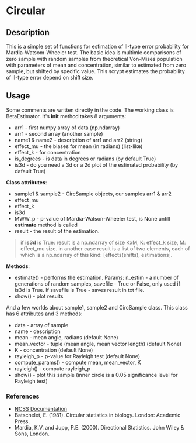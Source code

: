 # Circular
## Description
This is a simple set of functions for estimation of II-type error probability 
for Mardia-Watsom-Wheeler test.
The basic idea is multimle comparisons of zero
sample with random samples from theoretical Von-Mises population with parameters of 
mean and concentration, similar to estimated from zero sample, but shifted by specific
value. This scrypt estimates the probability of II-type error depend on shift size.

## Usage
Some comments are written directly in the code. The working class is BetaEstimator.
It's __init__ method takes 8 arguments:
* arr1 - first numpy array of data (np.ndarray)
* arr1 - second array (another sample)
* name1 & name2 - description of arr1 and arr2 (string)
* effect_mu - the biases for mean (in radians) (list-like)
* effect_k - for concentration
* is_degrees - is data in degrees or radians (by default True)
* is3d - do you need a 3d or a 2d plot of the estimated probability (by dafault True)

**Class attributes**:
* sample1 & sample2 - CircSample objects, our samples arr1 & arr2
* effect_mu
* effect_k
* is3d
* MWW_p - p-value of Mardia-Watson-Wheeler test, is None untill __estimate__ method is called
* result - the result of the estimation. 
> if __is3d__ is True: result is a np.ndarray of size KxM, K: effect_k size, M: effect_mu size.
> in another case result is a list of two elements, each of which is a np.ndarray of this kind: [effects(shifts), estimations].

**Methods**:
* estimate() - performs the estimation. Params: n_estim - a number of generations of random samples, savefile - True or False,
only used if is3d is True. If savefile is True - saves result in txt file.
* show() - plot results

And a few worlds about sample1, sample2 and CircSample class. This class has 6 attributes and 3 methods:
* data - array of sample
* name - description
* mean - mean angle, radians (default None)
* mean_vector - tuple (mean angle, mean vector length) (default None)
* K - concentration (default None)
* rayleigh_p - p-value for Rayleigh test (default None)
* compute_params() - compute mean, mean_vector, K
* rayleigh() - compute rayleigh_p
* show() - plot this sample (inner circle is a 0.05 significance level for Rayleigh test)

### References
* [NCSS Documentation](https://www.ncss.com/wp-content/themes/ncss/pdf/Procedures/NCSS/Circular_Data_Analysis.pdf)
* Batschelet, E. (1981). Circular statistics in biology. London: Academic Press.
* Mardia, K.V. and Jupp, P.E. (2000). Directional Statistics. John Wiley & Sons, London.
